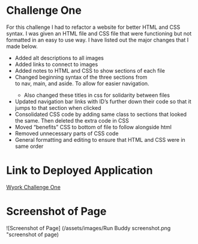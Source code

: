 # Challenge One

For this challenge I had to refactor a website for better HTML and CSS syntax. I was given an HTML file and CSS file that were functioning but not formatted in an easy to use way. I have listed out the major changes that I made below.

* Added alt descriptions to all images
* Added links to connect to images
* Added notes to HTML and CSS to show sections of each file
* Changed beginning syntax of the three sections from <div> to nav, main, and aside. To allow for easier navigation.
    * Also changed these titles in css for solidarity between files 
* Updated navigation bar links with ID’s further down their code so that it jumps to that section when clicked 
* Consolidated CSS code by adding same class to sections that looked the same. Then deleted the extra code in CSS
* Moved “benefits” CSS to bottom of file to follow alongside html
* Removed unnecessary parts of CSS  code
* General formatting and editing to ensure that HTML and CSS were in same order 


# Link to Deployed Application 
[Wyork Challenge One](https://wyork63.github.io/Challenge-One/index.html)

# Screenshot of Page
![Screenshot of Page] (/assets/images/Run Buddy screenshot.png "screenshot of page)




